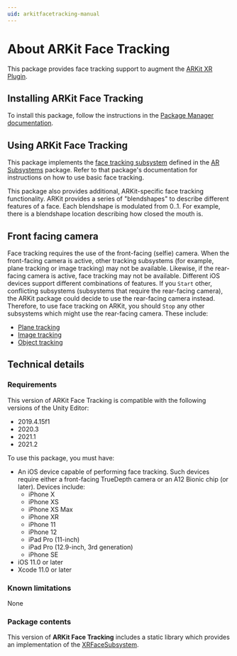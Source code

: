 ```yaml
---
uid: arkitfacetracking-manual
---
```

# About ARKit Face Tracking

This package provides face tracking support to augment the [ARKit XR Plugin](xref:arkit-manual).

## Installing ARKit Face Tracking

To install this package, follow the instructions in the [Package Manager documentation](https://docs.unity3d.com/Packages/com.unity.package-manager-ui@latest/index.html).

## Using ARKit Face Tracking

This package implements the [face tracking subsystem](xref:arsubsystems-face-subsystem) defined in the [AR Subsystems](xref:arsubsystems-manual) package. Refer to that package's documentation for instructions on how to use basic face tracking.

This package also provides additional, ARKit-specific face tracking functionality. ARKit provides a series of "blendshapes" to describe different features of a face. Each blendshape is modulated from 0..1. For example, there is a blendshape location describing how closed the mouth is.

## Front facing camera

Face tracking requires the use of the front-facing (selfie) camera. When the front-facing camera is active, other tracking subsystems (for example, plane tracking or image tracking) may not be available. Likewise, if the rear-facing camera is active, face tracking may not be available. Different iOS devices support different combinations of features. If you `Start` other, conflicting subsystems (subsystems that require the rear-facing camera), the ARKit package could decide to use the rear-facing camera instead. Therefore, to use face tracking on ARKit, you should `Stop` any other subsystems which might use the rear-facing camera. These include:

* [Plane tracking](xref:arsubsystems-plane-subsystem)
* [Image tracking](xref:arsubsystems-image-tracking-subsystem)
* [Object tracking](xref:arsubsystems-object-tracking-subsystem)

## Technical details

### Requirements

This version of ARKit Face Tracking is compatible with the following versions of the Unity Editor:

* 2019.4.15f1
* 2020.3
* 2021.1
* 2021.2

To use this package, you must have:

- An iOS device capable of performing face tracking. Such devices require either a front-facing TrueDepth camera or an A12 Bionic chip (or later). Devices include:
  - iPhone X
  - iPhone XS
  - iPhone XS Max
  - iPhone XR
  - iPhone 11
  - iPhone 12
  - iPad Pro (11-inch)
  - iPad Pro (12.9-inch, 3rd generation)
  - iPhone SE
- iOS 11.0 or later
- Xcode 11.0 or later

### Known limitations

None

### Package contents

This version of **ARKit Face Tracking** includes a static library which provides an implementation of the [XRFaceSubsystem](xref:arsubsystems-face-subsystem).

